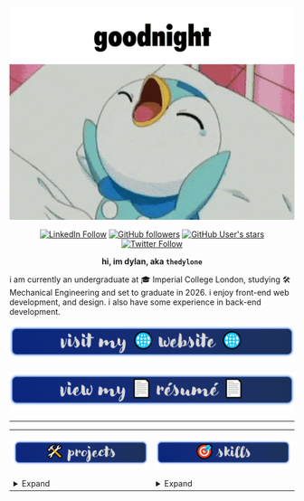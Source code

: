 <div align="center">

[![gif](src/images/piplup-goodnight.gif)](mailto:dylan.chua22@imperial.ac.uk)

[![LinkedIn Follow](https://img.shields.io/badge/LinkedIn-Follow-blue?style=social&logo=linkedin)](https://www.linkedin.com/in/thedylone/)
[![GitHub followers](https://img.shields.io/github/followers/thedylone?style=social)](https://github.com/thedylone?tab=followers)
[![GitHub User's stars](https://img.shields.io/github/stars/thedylone?affiliations=OWNER%2CCOLLABORATOR&style=social)]()
[![Twitter Follow](https://img.shields.io/twitter/follow/thedylone?label=Follow)](https://twitter.com/thedylone)

**hi, im dylan, aka `thedylone`**

</div>

i am currently an undergraduate at 🎓 Imperial College London, studying 🛠 Mechanical Engineering and set to graduate in 2026. i enjoy front-end web development, and design. i also have some experience in back-end development.

<div align="center">

[![website](src/images/website.png)](https://thedylone.pages.dev)

[![resume](src/images/resume.png)](https://thedylone.pages.dev/files/DylanChua.pdf)

</div>

---

<table>
<tr>
<td valign="top">

[![projects](src/images/projects.png)](https://github.com/thedylone?tab=repositories)

<details><summary>Expand</summary>

[![laffey bot readme card](https://github-readme-stats.vercel.app/api/pin/?username=thedylone&repo=laffey-bot&theme=tokyonight&hide_border=true)](https://github.com/thedylone/laffey-bot)

[![laffey](src/images/laffey.png)](https://thedylone.github.io/laffey-bot/)

[![bonk shrine readme card](https://github-readme-stats.vercel.app/api/pin/?username=0xMiyu&repo=bonk_shrine&theme=tokyonight&hide_border=true)](https://github.com/0xMiyu/bonk_shrine)

[![bonk shrine](src/images/bonk.png)](https://www.bonkshrine.com/)

[![suipiss readme card](https://github-readme-stats.vercel.app/api/pin/?username=thedylone&repo=suipiss&theme=tokyonight&hide_border=true)](https://github.com/thedylone/suipiss)

[![suipiss](src/images/suipiss.png)](https://www.reddit.com/u/suipiss)

</details>

</td>
<td valign="top">

[![skills](src/images/skills.png)]()

<details><summary>Expand</summary>
<div align="center">

[![languages](src/images/languages.png)]()

[![Top Langs](https://github-readme-stats.vercel.app/api/top-langs/?username=thedylone&layout=compact&theme=transparent&hide_border=true&langs_count=6&hide=jupyter%20notebook)]()

[![python](https://img.shields.io/badge/-Python-3776AB?style=flat-square&logo=python&logoColor=white)](https://github.com/thedylone?tab=repositories&q=&type=&language=python&sort=)
[![javascript](https://img.shields.io/badge/-JavaScript-F7DF1E?style=flat-square&logo=javascript&logoColor=black)](https://github.com/thedylone?tab=repositories&q=&type=&language=javascript&sort=)
[![html](https://img.shields.io/badge/-HTML-E34F26?style=flat-square&logo=html5&logoColor=white)](https://github.com/thedylone?tab=repositories&q=&type=&language=html&sort=)
[![css](https://img.shields.io/badge/-CSS-1572B6?style=flat-square&logo=css3&logoColor=white)](https://github.com/thedylone?tab=repositories&q=&type=&language=html&sort=)
[![react](https://img.shields.io/badge/-React-61DAFB?style=flat-square&logo=react&logoColor=black)](https://github.com/thedylone?tab=repositories&q=&type=&language=typescript&sort=)
[![node](https://img.shields.io/badge/-Node.js-339933?style=flat-square&logo=node.js&logoColor=white)](https://github.com/thedylone?tab=repositories&q=&type=&language=javascript&sort=)
[![c#](https://img.shields.io/badge/-C%23-239120?style=flat-square&logo=c-sharp&logoColor=white)](https://github.com/thedylone?tab=repositories&q=&type=&language=c%23&sort=)
[![sql](https://img.shields.io/badge/-SQL-4479A1?style=flat-square&logo=postgresql&logoColor=white)]()
[![markdown](https://img.shields.io/badge/-Markdown-000000?style=flat-square&logo=markdown&logoColor=white)]()
[![git](https://img.shields.io/badge/-Git-F05032?style=flat-square&logo=git&logoColor=white)]()

[![software](src/images/software.png)]()

[![vscode](https://img.shields.io/badge/-VS%20Code-007ACC?style=flat-square&logo=visual-studio-code&logoColor=white)]()
[![unity](https://img.shields.io/badge/-Unity-000000?style=flat-square&logo=unity&logoColor=white)]()
[![blender](https://img.shields.io/badge/-Blender-F5792A?style=flat-square&logo=blender&logoColor=white)]()
[![adobe photoshop](https://img.shields.io/badge/-Adobe%20Photoshop-31A8FF?style=flat-square&logo=adobe-photoshop&logoColor=white)]()
[![adobe after effects](https://img.shields.io/badge/-Adobe%20After%20Effects-c78af2?style=flat-square&logo=adobe-after-effects&logoColor=white)]()
[![adobe premiere pro](https://img.shields.io/badge/-Adobe%20Premiere%20Pro-9494f7?style=flat-square&logo=adobe-premiere-pro&logoColor=white)]()
[![SOLIDWORKS](https://img.shields.io/badge/-SOLIDWORKS-da2a1b?style=flat-square&logo=dassaultsystemes&logoColor=white)]()

</div>

</details>

</td>
</tr>
</table>
